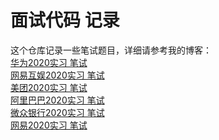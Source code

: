 # 面试代码 记录

这个仓库记录一些笔试题目，详细请参考我的博客：</br>
[华为2020实习 笔试](https://blog.csdn.net/weixin_44826484/article/details/105544446)</br>
[网易互娱2020实习 笔试](https://blog.csdn.net/weixin_44826484/article/details/105460193)</br>
[美团2020实习 笔试](https://blog.csdn.net/weixin_44826484/article/details/105429978)</br>
[阿里巴巴2020实习 笔试](https://blog.csdn.net/weixin_44826484/article/details/105428259)</br>
[微众银行2020实习 笔试](https://blog.csdn.net/weixin_44826484/article/details/105397021)</br>
[网易2020实习 笔试](https://blog.csdn.net/weixin_44826484/article/details/105384894)</br>
